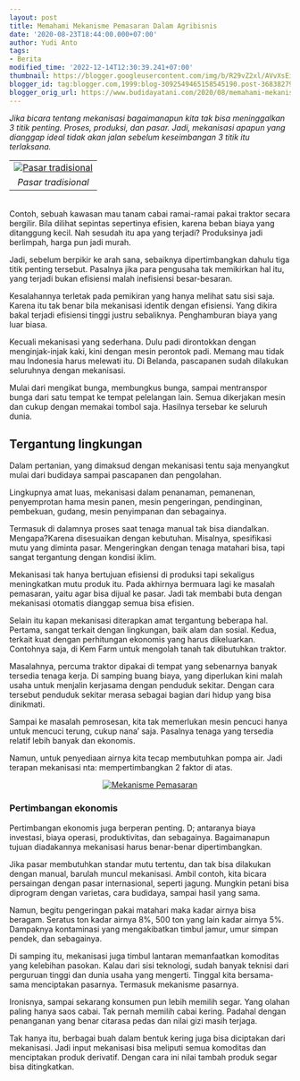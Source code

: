 ```yaml
---
layout: post
title: Memahami Mekanisme Pemasaran Dalam Agribisnis
date: '2020-08-23T18:44:00.000+07:00'
author: Yudi Anto
tags:
- Berita
modified_time: '2022-12-14T12:30:39.241+07:00'
thumbnail: https://blogger.googleusercontent.com/img/b/R29vZ2xl/AVvXsEigJIANUMImpcsXhaabkprzfsfg9fbAanynp0-JJVzlD1eeOm_h4gtRA1vnBeMjL1UGIg367YYQSDPDwwmID_ULu7cIiZZmSA6z70a2lSLYWnBJ6qNIiLrc4rEwHc7PI-ZMhD9LJD6NRHWA/s72-c/pasar-tradisional-_120423203710-681.jpg
blogger_id: tag:blogger.com,1999:blog-3092549465158545190.post-3683827926344797863
blogger_orig_url: https://www.budidayatani.com/2020/08/memahami-mekanisme-pemasaran-dalam.html
---
```


<p><i>Jika bicara tentang mekanisasi bagaimanapun kita tak bisa meninggalkan 3 titik penting. Proses, produksi, dan pasar. Jadi, mekanisasi apapun yang dianggap ideal tidak akan jalan sebelum keseimbangan 3 titik itu terlaksana.&nbsp;</i></p><p><i><table align="center" cellpadding="0" cellspacing="0" style="margin-left: auto; margin-right: auto;"><tbody><tr><td style="text-align: center;"><a href="https://blogger.googleusercontent.com/img/b/R29vZ2xl/AVvXsEigJIANUMImpcsXhaabkprzfsfg9fbAanynp0-JJVzlD1eeOm_h4gtRA1vnBeMjL1UGIg367YYQSDPDwwmID_ULu7cIiZZmSA6z70a2lSLYWnBJ6qNIiLrc4rEwHc7PI-ZMhD9LJD6NRHWA/s457/pasar-tradisional-_120423203710-681.jpg" style="margin-left: auto; margin-right: auto;"><img alt="Pasar tradisional" border="0" data-original-height="306" data-original-width="457" src="https://blogger.googleusercontent.com/img/b/R29vZ2xl/AVvXsEigJIANUMImpcsXhaabkprzfsfg9fbAanynp0-JJVzlD1eeOm_h4gtRA1vnBeMjL1UGIg367YYQSDPDwwmID_ULu7cIiZZmSA6z70a2lSLYWnBJ6qNIiLrc4rEwHc7PI-ZMhD9LJD6NRHWA/s16000/pasar-tradisional-_120423203710-681.jpg" title="Pasar tradisional" /></a></td></tr><tr><td style="text-align: center;"><i>Pasar tradisional</i><br /></td></tr></tbody></table><br /></i>Contoh, sebuah kawasan mau tanam cabai ramai-ramai pakai traktor secara bergilir. Bila dilihat sepintas sepertinya efisien, karena beban biaya yang ditanggung kecil. Nah sesudah itu apa yang terjadi? Produksinya jadi berlimpah, harga pun jadi murah.</p><p>Jadi, sebelum berpikir ke arah sana, sebaiknya dipertimbangkan dahulu tiga titik penting tersebut. Pasalnya jika para pengusaha tak memikirkan hal itu, yang terjadi bukan efisiensi malah inefisiensi besar-besaran.</p><p>Kesalahannya terletak pada pemikiran yang hanya melihat satu sisi saja. Karena itu tak benar bila mekanisasi identik dengan efisiensi. Yang dikira bakal terjadi efisiensi tinggi justru sebaliknya. Penghamburan biaya yang luar biasa.</p><p>Kecuali mekanisasi yang sederhana. Dulu padi dirontokkan dengan menginjak-injak kaki, kini dengan mesin perontok padi. Memang mau tidak mau Indonesia harus melewati itu. Di Belanda, pascapanen sudah dilakukan seluruhnya dengan mekanisasi.&nbsp;</p><p>Mulai dari mengikat bunga, membungkus bunga, sampai mentranspor bunga dari satu tempat ke tempat pelelangan lain. Semua dikerjakan mesin dan cukup dengan memakai tombol saja. Hasilnya tersebar ke seluruh dunia.</p><h2>Tergantung lingkungan</h2><p>Dalam pertanian, yang dimaksud dengan mekanisasi tentu saja menyangkut mulai dari budidaya sampai pascapanen dan pengolahan.&nbsp;</p><p>Lingkupnya amat luas, mekanisasi dalam penanaman, pemanenan, penyemprotan hama mesin panen, mesin pengeringan, pendinginan, pembekuan, gudang, mesin penyimpanan dan sebagainya.</p><p>Termasuk di dalamnya proses saat tenaga manual tak bisa diandalkan. Mengapa?Karena disesuaikan dengan kebutuhan. Misalnya, spesifikasi mutu yang diminta pasar. Mengeringkan dengan tenaga matahari bisa, tapi sangat tergantung dengan kondisi iklim.&nbsp;</p><p>Mekanisasi tak hanya bertujuan efisiensi di produksi tapi sekaligus meningkatkan mutu produk itu. Pada akhirnya bermuara lagi ke masalah pemasaran, yaitu agar bisa dijual ke pasar. Jadi tak membabi buta dengan mekanisasi otomatis dianggap semua bisa efisien.</p><p>Selain itu kapan mekanisasi diterapkan amat tergantung beberapa hal. Pertama, sangat terkait dengan lingkungan, baik alam dan sosial. Kedua, terkait kuat dengan perhitungan ekonomis yang harus dikeluarkan. Contohnya saja, di Kem Farm untuk mengolah tanah tak dibutuhkan traktor.&nbsp;</p><p>Masalahnya, percuma traktor dipakai di tempat yang sebenarnya banyak tersedia tenaga kerja. Di samping buang biaya, yang diperlukan kini malah usaha untuk menjalin kerjasama dengan penduduk sekitar. Dengan cara tersebut penduduk sekitar merasa sebagai bagian dari hidup yang bisa dinikmati.</p><p>Sampai ke masalah pemrosesan, kita tak memerlukan mesin pencuci hanya untuk mencuci terung, cukup nana’ saja. Pasalnya tenaga yang tersedia relatif lebih banyak dan ekonomis.&nbsp;</p><p>Namun, untuk penyediaan airnya kita tecap membutuhkan pompa air. Jadi terapan mekanisasi nta: mempertimbangkan 2 faktor di atas.</p><p></p><div style="clear: both; text-align: center;"><a href="https://blogger.googleusercontent.com/img/b/R29vZ2xl/AVvXsEgr7p3IMhLBMfgydVuSDQj4yPSbJ9BY_6wfLuq8fZmAFsVVkA7Rs3XqMBqDniC4JZSHLzjg30bLAmANgT0-jyFx1X6CNa5RjEDECb1vexWEKtKyrVWjAPx7Xw8eAxobqaGDtU9Wb0BiEnmg/s499/marketing-768x576.jpg" style="margin-left: 1em; margin-right: 1em;"><img alt="Mekanisme Pemasaran" border="0" data-original-height="374" data-original-width="499" src="https://blogger.googleusercontent.com/img/b/R29vZ2xl/AVvXsEgr7p3IMhLBMfgydVuSDQj4yPSbJ9BY_6wfLuq8fZmAFsVVkA7Rs3XqMBqDniC4JZSHLzjg30bLAmANgT0-jyFx1X6CNa5RjEDECb1vexWEKtKyrVWjAPx7Xw8eAxobqaGDtU9Wb0BiEnmg/s16000/marketing-768x576.jpg" title="Mekanisme Pemasaran" /></a></div><p></p><h3 style="text-align: left;">Pertimbangan ekonomis</h3><p>Pertimbangan ekonomis juga berperan penting. D; antaranya biaya investasi, biaya operasi, produktivitas, dan sebagainya. Bagaimanapun tujuan diadakannya mekanisasi harus benar-benar dipertimbangkan.</p><p>Jika pasar membutuhkan standar mutu tertentu, dan tak bisa dilakukan dengan manual, barulah muncul mekanisasi. Ambil contoh, kita bicara persaingan dengan pasar internasional, seperti jagung. Mungkin petani bisa diprogram dengan varietas, cara budidaya, sampai hasil yang sama.&nbsp;</p><p>Namun, begitu pengeringan pakai matahari maka kadar airnya bisa beragam. Seratus ton kadar airnya 8%, 500 ton yang lain kadar airnya 5%. Dampaknya kontaminasi yang mengakibatkan timbul jamur, umur simpan pendek, dan sebagainya.</p><p>Di samping itu, mekanisasi juga timbul lantaran memanfaatkan komoditas yang kelebihan pasokan. Kalau dari sisi teknologi, sudah banyak teknisi dari perguruan tinggi dan dunia usaha yang mengerti. Tinggal kita bersama-sama menciptakan pasarnya. Termasuk mekanisme pasarnya.</p><p>Ironisnya, sampai sekarang konsumen pun lebih memilih segar. Yang olahan paling hanya saos cabai. Tak pernah memilih cabai kering. Padahal dengan penanganan yang benar citarasa pedas dan nilai gizi masih terjaga.&nbsp;</p><p>Tak hanya itu, berbagai buah dalam bentuk kering juga bisa diciptakan dari mekanisasi. Jadi input mekanisasi bisa meliputi semua komoditas dan menciptakan produk derivatif. Dengan cara ini nilai tambah produk segar bisa ditingkatkan.</p>